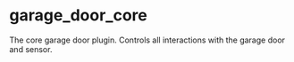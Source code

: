 # garage_door_core
The core garage door plugin. Controls all interactions with the garage door and sensor.
